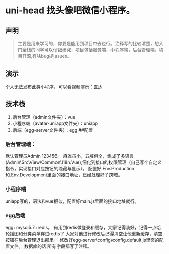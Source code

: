# uni-head 找头像吧微信小程序。
## 声明
> 主要是用来学习的，你要是能用到项目中去也行。注释写的比较清楚，想入门全栈的同学可以仔细研究，项目包括服务端，小程序端，后台管理端。项目开源,有啥bug提lssues。
## 演示
个人无法发布此类小程序，可以看视频演示：[直达](https://static-1253419794.cos.ap-nanjing.myqcloud.com/qiniu/head.mp4?sign=q-sign-algorithm%3Dsha1%26q-ak%3DAKIDD6QasaO9e8u0Hac6m3kEKxf1FdVVsHTq%26q-sign-time%3D1637053504%3B1637057164%26q-key-time%3D1637053504%3B1637057164%26q-header-list%3Dhost%26q-url-param-list%3D%26q-signature%3Db4fb7d94ad91e280704739d6d8e44831303e70ab&x-cos-security-token=4f75f3feb746b4e76b6898142511c3f5ce856e9a10001)
## 技术栈
1. 后台管理（admin文件夹）：vue
2. 小程序端（avatar-uniapp文件夹）：uniapp
3. 后端（egg-server文件夹）：egg
##配置
### 后台管理端：
默认管理员Admin 123456。
麻雀虽小，五脏俱全，集成了多语言(Admin\Src\View\Common\I18n.Vue),细化到接口的权限管理（自己写个自定义指令，实现接口对应按钮的隐藏与显示）。
配置好.Env.Production和.Env.Development里面的接口地址，已经处理好了跨域。
### 小程序端
uniapp写的，语法和vue相似，配置好main.js里面的接口地址就行。
### egg后端
egg+mysql5.7+redis。
有用到redis做登录和缓存，大家记得装好，记得一点哈 轮播图和分类菜单存进redis了 大家对他进行修改后记得清空让他重新缓存，清空按钮在后台管理退出那里。
修改好egg-server\config\config.default.js里面的配置文件。
数据库的话 所有字段都写了注释。
